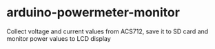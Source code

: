 # arduino-powermeter-monitor
Collect voltage and current values from ACS712, save it to SD card and monitor power values to LCD display
